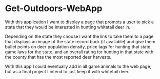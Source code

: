 # Get-Outdoors-WebApp
With this application I want to display a page that prompts a user to 
pick a state that they would be interested in hunting whitetail deer in.

Depending on the state they choose I want the link to take them to a page
that displays an image of the state record buck (if available) and give them
bullet points on deer population density, price tags for hunting that state,
game laws for the state, and an overall rating for hunting in that state with 
the county that has the most reported deer harvests.

With this app I could eventually add in all game animals to the web page,
but as a final project I intend to just keep it with whitetail deer.